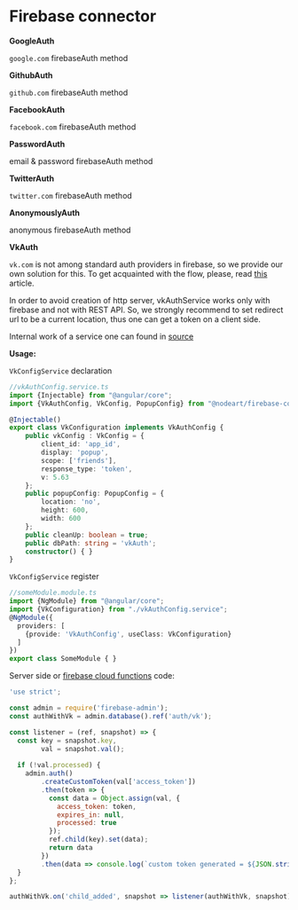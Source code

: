 # Firebase connector

**GoogleAuth**

`google.com` firebaseAuth method

**GithubAuth**

`github.com` firebaseAuth method

**FacebookAuth**

`facebook.com` firebaseAuth method

**PasswordAuth**

email & password firebaseAuth method

**TwitterAuth**

`twitter.com` firebaseAuth method

**AnonymouslyAuth**

anonymous firebaseAuth method

**VkAuth**

`vk.com` is not among standard auth providers in firebase, so we provide our own solution for 
this. To get acquainted with the flow, please, read [this](https://vk.com/dev/implicit_flow_user) article.

In order to avoid creation of http server, vkAuthService works only with firebase and not with REST API.
So, we strongly recommend to set redirect url to be a current location, thus one can get a token on a client side.

Internal work of a service one can found in [source](./src/authMethods/vk.ts)

**Usage:**

`VkConfigService` declaration
```typescript
//vkAuthConfig.service.ts
import {Injectable} from "@angular/core";
import {VkAuthConfig, VkConfig, PopupConfig} from "@nodeart/firebase-connector";

@Injectable()
export class VkConfiguration implements VkAuthConfig {
    public vkConfig : VkConfig = {
        client_id: 'app_id',
        display: 'popup',
        scope: ['friends'],
        response_type: 'token',
        v: 5.63
    };
    public popupConfig: PopupConfig = {
        location: 'no',
        height: 600,
        width: 600
    };
    public cleanUp: boolean = true;
    public dbPath: string = 'vkAuth';
    constructor() { }
}
```
`VkConfigService` register
```typescript
//someModule.module.ts
import {NgModule} from "@angular/core";
import {VkConfiguration} from "./vkAuthConfig.service";
@NgModule({
  providers: [
    {provide: 'VkAuthConfig', useClass: VkConfiguration}
  ]
})
export class SomeModule { }
```

Server side or [firebase cloud functions](https://firebase.google.com/docs/functions/) code:
```javascript
'use strict';

const admin = require('firebase-admin');
const authWithVk = admin.database().ref('auth/vk');

const listener = (ref, snapshot) => {
  const key = snapshot.key,
        val = snapshot.val();
        
  if (!val.processed) {
    admin.auth()
        .createCustomToken(val['access_token'])
        .then(token => {
          const data = Object.assign(val, {
            access_token: token,
            expires_in: null,
            processed: true
          });
          ref.child(key).set(data);
          return data
        })
        .then(data => console.log(`custom token generated = ${JSON.stringify(data)}`))
  }
};

authWithVk.on('child_added', snapshot => listener(authWithVk, snapshot));
```